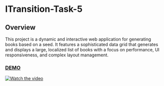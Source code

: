 # ITransition-Task-5
## Overview
This project is a dynamic and interactive web application for generating books based on a seed. It features a sophisticated data grid that generates and displays a large, localized list of books with a focus on performance, UI responsiveness, and complex layout management.

### [DEMO](https://youtu.be/V8OQANeHAIs)

[![Watch the video](https://img.youtube.com/vi/V8OQANeHAIs/maxresdefault.jpg)](https://youtu.be/V8OQANeHAIs)
